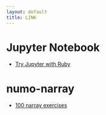 ```yaml
---
layout: default
title: LINK
---
```


# Jupyter Notebook
- [Try Jupyter with Ruby](https://jupyter.org/try)

# numo-narray
- [100 narray exercises](https://github.com/ruby-numo/numo-narray/wiki/100-narray-exercises)
